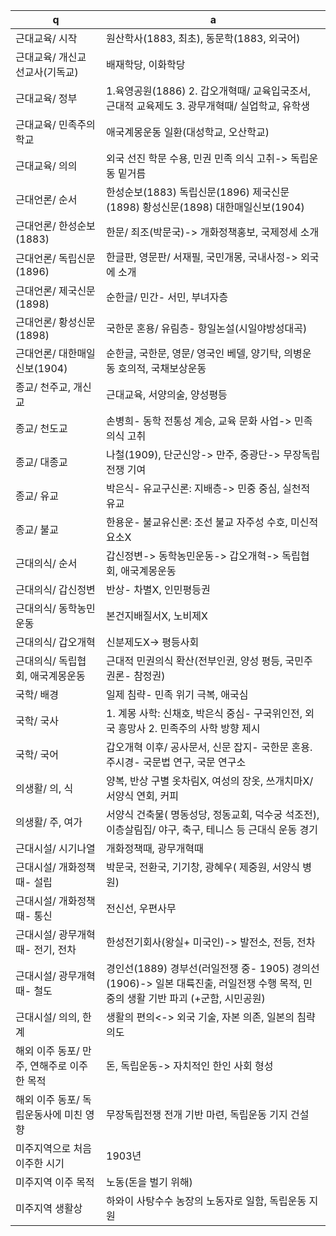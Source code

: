 q | a
---|---
근대교육/ 시작		| 원산학사(1883, 최초), 동문학(1883, 외국어)
근대교육/ 개신교 선교사(기독교)		| 배재학당, 이화학당
근대교육/ 정부		| 1.육영공원(1886) 2. 갑오개혁때/ 교육입국조서, 근대적 교육제도 3. 광무개혁때/ 실업학교, 유학생
근대교육/ 민족주의 학교		| 애국계몽운동 일환(대성학교, 오산학교)
근대교육/ 의의		| 외국 선진 학문 수용, 민권 민족 의식 고취-> 독립운동 밑거름
근대언론/ 순서		| 한성순보(1883) 독립신문(1896) 제국신문(1898) 황성신문(1898) 대한매일신보(1904)
근대언론/ 한성순보(1883)		| 한문/ 죄조(박문국)-> 개화정책홍보, 국제정세 소개
근대언론/ 독립신문(1896)		| 한글판, 영문판/ 서재필, 국민개몽, 국내사정-> 외국에 소개
근대언론/ 제국신문(1898)		| 순한글/ 민간- 서민, 부녀자층
근대언론/ 황성신문(1898)		| 국한문 혼용/ 유림층- 항일논설(시일야방성대곡)
근대언론/ 대한매일신보(1904)		| 순한글, 국한문, 영문/ 영국인 베델, 양기탁, 의병운동 호의적, 국채보상운동
종교/ 천주교, 개신교		| 근대교육, 서양의술, 양성평등
종교/ 천도교		| 손병희- 동학 전통성 계승, 교육 문화 사업-> 민족의식 고취
종교/ 대종교		| 나철(1909), 단군신앙-> 만주, 중광단-> 무장독립전쟁 기여
종교/ 유교		| 박은식- 유교구신론: 지배층-> 민중 중심, 실천적 유교
종교/ 불교		| 한용운- 불교유신론: 조선 불교 자주성 수호, 미신적 요소X
근대의식/ 순서		| 갑신정변-> 동학농민운동-> 갑오개혁-> 독립협회, 애국계몽운동
근대의식/ 갑신정변		| 반상- 차별X, 인민평등권
근대의식/ 동학농민운동		| 본건지배질서X, 노비제X
근대의식/ 갑오개혁		| 신분제도X-> 평등사회
근대의식/ 독립협회, 애국계몽운동		| 근대적 민권의식 확산(전부인권, 양성 평등, 국민주권론- 참정권)
국학/ 배경		| 일제 침략- 민족 위기 극복, 애국심
국학/ 국사		| 1. 계몽 사학: 신채호, 박은식 중심- 구국위인전, 외국 흥망사 2. 민족주의 사학 방향 제시		| 신채호 ' 독사신론'
국학/ 국어		| 갑오개혁 이후/ 공사문서, 신문 잡지- 국한문 혼용. 주시경- 국문법 연구, 국문 연구소
의생활/ 의, 식		| 양복, 반상 구별 옷차림X, 여성의 장옷, 쓰개치마X/ 서양식 연회, 커피
의생활/ 주, 여가		| 서양식 건축물( 명동성당, 정동교회, 덕수궁 석조전), 이층살림집/ 야구, 축구, 테니스 등 근대식 운동 경기
근대시설/ 시기나열		| 개화정책때, 광무개혁때
근대시설/ 개화정책때- 설립		| 박문국, 전환국, 기기창, 광혜우( 제중원, 서양식 병원)
근대시설/ 개화정책때- 통신		| 전신선, 우편사무
근대시설/ 광무개혁때- 전기, 전차		| 한성전기회사(왕실+ 미국인)-> 발전소, 전등, 전차
근대시설/ 광무개혁때- 철도		| 경인선(1889) 경부선(러일전쟁 중- 1905) 경의선(1906)-> 일본 대륙진출, 러일전쟁 수행 목적, 민중의 생활 기반 파괴 (+군함, 시민공원)
근대시설/ 의의, 한계		| 생활의 편의<-> 외국 기술, 자본 의존, 일본의 침략의도
해외 이주 동포/ 만주, 연해주로 이주한 목적		| 돈, 독립운동-> 자치적인 한인 사회 형성
해외 이주 동포/ 독립운동사에 미친 영향		| 무장독립전쟁 전개 기반 마련, 독립운동 기지 건설
미주지역으로 처음 이주한 시기		| 1903년
미주지역 이주 목적		| 노동(돈을 벌기 위해)
미주지역 생활상		| 하와이 사탕수수 농장의 노동자로 일함, 독립운동 지원
